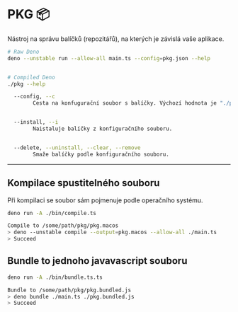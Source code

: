 # PKG 📦

Nástroj na správu balíčků (repozitářů), na kterých je závislá vaše aplikace.

```bash
# Raw Deno
deno --unstable run --allow-all main.ts --config=pkg.json --help


# Compiled Deno
./pkg --help
```

```bash
  --config, --c
        Cesta na konfugurační soubor s balíčky. Výchozí hodnota je "./pkg.json"


  --install, --i
        Naistaluje balíčky z konfiguračního souboru.


  --delete, --uninstall, --clear, --remove
        Smaže balíčky podle konfiguračního souboru.
```


---


## Kompilace spustitelného souboru
Při kompilaci se soubor sám pojmenuje podle operačního systému.

```bash
deno run -A ./bin/compile.ts 
```
```bash
Compile to /some/path/pkg/pkg.macos
> deno --unstable compile --output=pkg.macos --allow-all ./main.ts
> Succeed
```



## Bundle to jednoho javavascript souboru

```bash
deno run -A ./bin/bundle.ts.ts 
```
```bash
Bundle to /some/path/pkg/pkg.bundled.js
> deno bundle ./main.ts ./pkg.bundled.js
> Succeed
```